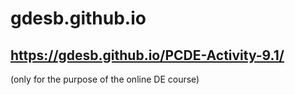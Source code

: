# gdesb.github.io

## https://gdesb.github.io/PCDE-Activity-9.1/
(only for the purpose of the online DE course)
